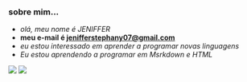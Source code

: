 ### sobre mim...
- _olá, meu nome é JENIFFER_
- **meu e-mail é jenifferstephany07@gmail.com**
- <i>eu estou interessado em aprender a programar novas linguagens </b>
- </b>Eu estou aprendendo a programar em Msrkdown e HTML</b>
 
[![](https://img.shields.io/badge/Instagram-E4405F?style=for-the-badge&logo=instagram&logoColor=white)](https://www.instagram.com/)
[![](https://img.shields.io/badge/Twitter-1DA1F2?style=for-the-badge&logo=twitter&logoColor=white)](https://twitter.com/)
